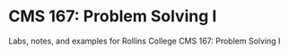 # CMS 167: Problem Solving I
Labs, notes, and examples for Rollins College CMS 167: Problem Solving I
